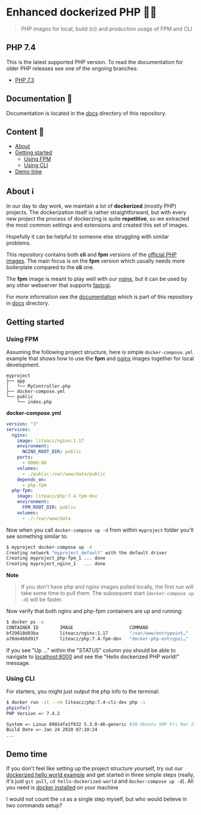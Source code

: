 # Enhanced dockerized PHP 🐳🐘
> PHP images for local, build (ci) and production usage of FPM and CLI

## PHP 7.4

This is the latest supported PHP version.
To read the documentation for older PHP releases see one of the ongoing branches:

- [PHP 7.3](https://github.com/liteacz/php/tree/7.3)

## Documentation 📖

Documentation is located in the [docs](./docs) directory of this repository.

## Content 📜

- [About](#About)
- [Getting started](#Getting-started)
    - [Using FPM](#using-fpm)
    - [Using CLI](#using-cli)
- [Demo time](#demo-time)

## About ℹ️

In our day to day work, we maintain a lot of **dockerized** (mostly PHP) projects.
The dockerization itself is rather straightforward, but with every new project the process of dockerzing is quite **repetitive**, so we extracted the most common settings and extensions
and created this set of images.

Hopefully it can be helpful to someone else struggling with similar problems.

This repository contains both **cli** and **fpm** versions of the [official PHP images](https://hub.docker.com/_/php). The main focus is on the **fpm** version which usually needs more boilerplate compared to the **cli** one.

The **fpm** image is meant to play well with our [nginx](https://github.com/liteacz/nginx), but it can be used by any other webserver that supports [fastcgi](https://en.wikipedia.org/wiki/FastCGI).

For more information see the [documentation](./docs) which is part of this repository in [docs](./docs) directory.

## Getting started

### Using FPM
Assuming the following project structure, here is simple `docker-compose.yml` example that shows how to use the **fpm** and [nginx](github.com/liteacz/nginx) images together for local development.

```
myproject
├── app
│   └── MyController.php
├── docker-compose.yml
└── public
    └── index.php
```

**docker-compose.yml**

```yml
version: "3"
services:
  nginx:
    image: liteacz/nginx:1.17
    environment:
      NGINX_ROOT_DIR: public
    ports:
      - 8000:80
    volumes:
      - ./public:/var/www/data/public
    depends_on:
      - php-fpm
  php-fpm:
    image: liteacz/php:7.4-fpm-dev
    environment:
      FPM_ROOT_DIR: public
    volumes:
      - ./:/var/www/data
```

Now when you call `docker-compose up -d` from within `myproject` folder you'll see something similar to:

```bash
$ myproject docker-compose up -d
Creating network "myproject_default" with the default driver
Creating myproject_php-fpm_1 ... done
Creating myproject_nginx_1   ... done
```

**Note**

> If you don't have php and nginx images pulled locally, the first run will take some time to pull them. The subsequent start (`docker-compose up -d`) will be faster.


Now verify that both nginx and php-fpm containers are up and running:

```bash
$ docker ps -a
CONTAINER ID        IMAGE                     COMMAND                  CREATED             STATUS              PORTS                  NAMES
bf29810d03ba        liteacz/nginx:1.17        "/var/www/entrypoint…"   2 seconds ago       Up 1 second         0.0.0.0:8000->80/tcp   myproject_nginx_1
a70de460d91f        liteacz/php:7.4-fpm-dev   "docker-php-entrypoi…"   3 seconds ago       Up 2 seconds        9000/tcp               myproject_php-fpm_1
```

If you see "Up ..." within the "STATUS" column you should be able to navigate to [localhost:8000](http://localhost:8000) and see the "Hello dockerized PHP world!" message.

### Using CLI

For starters, you might just output the php info to the terminal:

```bash
$ docker run -it --rm liteacz/php:7.4-cli-dev php -i
phpinfo()
PHP Version => 7.4.2

System => Linux 89014fe2f832 5.3.0-46-generic #38-Ubuntu SMP Fri Mar 27 17:37:05 UTC 2020 x86_64
Build Date => Jan 24 2020 07:10:24
...
```

## Demo time

If you don't feel like setting up the project structure yourself,
try out our [dockerized hello world example](https://github.com/liteacz/hello-dockerized-world)
and get started in three simple steps (really, it's just `git pull`, `cd hello-dockerized-world` and `docker-compose up -d`).
All you need is [docker installed](https://docs.docker.com/get-docker/) on your machine

I would not count the `cd` as a single step myself, but who would believe in two commands setup?
